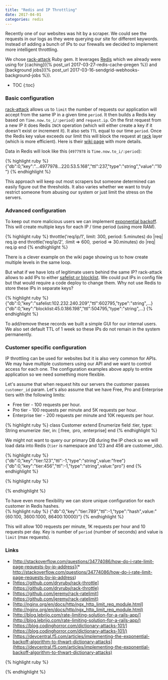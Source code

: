 ```yaml
---
title: "Redis and IP Throttling"
date: 2017-04-01
categories: redis
---
```


Recently one of our websites was hit by a scraper.  We could see the requests in our logs as they were querying our site for different keywords.  Instead of adding a bunch of IPs to our firewalls we decided to implement more intelligent throttling.  

We chose [rack-attack](https://github.com/kickstarter/rack-attack) Ruby gem.  It leverages [Redis](https://redis.io/)  which we already were using for [caching]({% post_url 2017-03-27-redis-cache-pregen %}) and [background jobs]({% post_url 2017-03-16-sendgrid-webhooks-background-jobs %}).  

* TOC
{:toc}

### Basic configuration

[rack-attack](https://github.com/kickstarter/rack-attack) allows us to `limit` the number of requests our application will accept from the same IP in a given time `period`.  It then builds a Redis key based on `Time.now.to_i/:period}` and `request.ip`.  On the first request from a new IP it does Redis `INCR` operation (which will either create a key if it doesn't exist or increment it).  It also sets `TTL` equal to our time `period`.  Once the Redis key value exceeds our limit this will block the request at [rack](http://rack.github.io/) layer (which is more efficient).  Here is their [wiki page](https://github.com/kickstarter/rack-attack/wiki/Example-Configuration) with more details.  

Data in Redis will look like this (`4977978` is `Time.now.to_i/:period`):

{% highlight ruby %}
  {"db":0,"key":"...4977978...220.53.5.168","ttl":237,"type":"string","value":"10”}
{% endhighlight %}

This approach will keep out most scrapers but someone determined can easily figure out the thresholds.  It also varies whether we want to truly restrict someone from abusing our system or just limit the stress on the servers.  

### Advanced configuration

To keep out more malicious users we can implement [exponential backoff](https://github.com/kickstarter/rack-attack/wiki/Advanced-Configuration#exponential-backoff).  This will create multiple keys for each IP / time period (using more RAM).  

{% highlight ruby %}
throttle('req/ip/1', limit: 300, period: 5.minutes) do |req|
  req.ip
end
throttle('req/ip/2', :limit => 600, :period => 30.minutes) do |req|
  req.ip
end
{% endhighlight %}

There is a clever example on the wiki page showing us to how create multiple levels in the same loop.  

But what if we have lots of legitimate users behind the same IP?  rack-attack allows to add IPs to either [safelist or blocklist](https://github.com/kickstarter/rack-attack/wiki/Advanced-Configuration#blacklisting-from-railscache).  We could put IPs in config file but that would require a code deploy to change them.  Why not use Redis to store these IPs in separate keys?

{% highlight ruby %}
  {"db":0,"key":"safelist:102.232.240.209","ttl":602795,"type":"string",...}
  {"db":0,"key":"blocklist:45.0.186.198","ttl":504795,"type":"string",...}
{% endhighlight %}

To add/remove these records we built a simple GUI for our internal users.  We also set default TTL of 1 week so these IPs do not remain in the system permanently.  

### Customer specific configuration

IP throttling can be used for websites but it is also very common for APIs.  We may have multiple customers using our API and we want to control access for each one.  The configuration examples above apply to entire application so we need something more flexible.  

Let's assume that when request hits our servers the customer passes `customer_id` param.  Let's also assume that we have Free, Pro and Enterprise tiers with the following limits:
* Free tier - 100 requests per hour.
* Pro tier - 100 requests per minute and 5K requests per hour.
* Enterprise tier - 200 requests per minute and 10K requests per hour.

{% highlight ruby %}
class Customer
  extend Enumerize
  field :tier, type: String
  enumerize :tier, in: [:free, :pro, :enterprise]
end
{% endhighlight %}

We might not want to query our primary DB during the IP check so we will load data into Redis (`tier` is namespace and 123 and 456 are customer_ids).

{% highlight ruby %}
  {"db":0,"key":"tier:123","ttl":-1,"type":"string",value:"free"}
  {"db":0,"key":"tier:456","ttl":-1,"type":"string",value:"pro"}
end
{% endhighlight %}


{% highlight ruby %}

{% endhighlight %}


To have even more flexibility we can store unique configuration for each customer in Redis hashes.  
{% highlight ruby %}
  {"db":0,"key":"tier:789","ttl":-1,"type":"hash",value:"{60:100, 3600:1000, 86400:10000}"}
{% endhighlight %}

This will allow 100 requests per minute, 1K requests per hour and 10 requests per day.  Key is number of `period` (number of seconds) and value is `limit` (max requests).


### Links
* [http://stackoverflow.com/questions/34774086/how-do-i-rate-limit-page-requests-by-ip-address](* http://stackoverflow.com/questions/34774086/how-do-i-rate-limit-page-requests-by-ip-address)
* [https://github.com/dryruby/rack-throttle](https://github.com/dryruby/rack-throttle)
* [https://github.com/jeremy/rack-ratelimit](https://github.com/jeremy/rack-ratelimit)
* [http://nginx.org/en/docs/http/ngx_http_limit_req_module.html](http://nginx.org/en/docs/http/ngx_http_limit_req_module.html)
* [http://blog.lebrijo.com/rate-limiting-solution-for-a-rails-app/](http://blog.lebrijo.com/rate-limiting-solution-for-a-rails-app/)
* [https://blog.codinghorror.com/dictionary-attacks-101/](https://blog.codinghorror.com/dictionary-attacks-101/)
* [https://devcentral.f5.com/articles/implementing-the-exponential-backoff-algorithm-to-thwart-dictionary-attacks](https://devcentral.f5.com/articles/implementing-the-exponential-backoff-algorithm-to-thwart-dictionary-attacks)



{% highlight ruby %}

{% endhighlight %}
